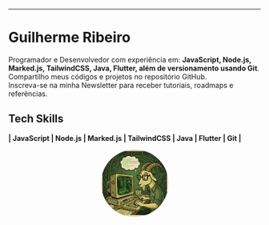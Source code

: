 



---



# Guilherme Ribeiro

Programador e Desenvolvedor com experiência
em: **JavaScript, Node.js, Marked.js, TailwindCSS, 
Java, Flutter, além de versionamento
usando Git**.       
Compartilho meus códigos e projetos no repositório GitHub.       
Inscreva-se na minha Newsletter para receber tutoriais, roadmaps e referências.







## Tech Skills

**| JavaScript | Node.js | Marked.js | TailwindCSS | Java | Flutter | Git |**



  




<p align="center">
  <img src="./img/goatgreen.png" alt="Descrição da imagem" style="border-radius: 50%;
  width: 135px; height: 135px;">
</p>
